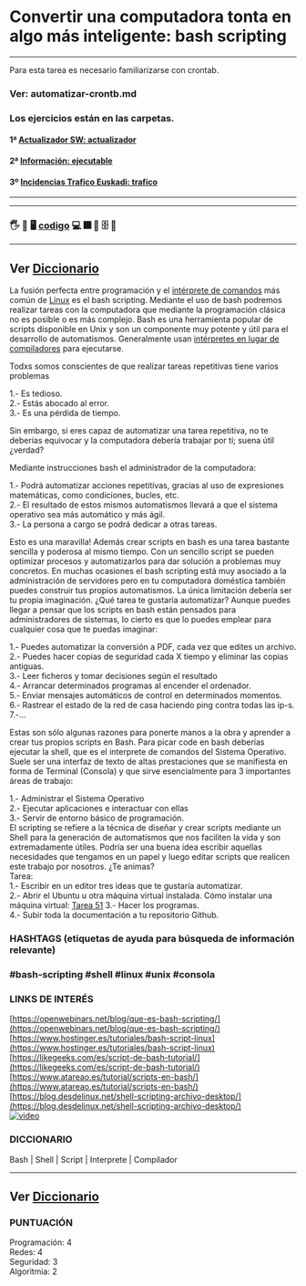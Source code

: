 # Convertir una computadora tonta en algo más inteligente: bash scripting  

--------
Para esta tarea es necesario familiarizarse con crontab.
### Ver: automatizar-crontb.md

### Los ejercicios están en las carpetas.
#### 1ª [Actualizador SW: actualizador](https://github.com/zumaia/theegg_ai/blob/master/tarea_62/actualizador/actualizador.md)   
#### 2ª [Información: ejecutable](https://github.com/zumaia/theegg_ai/blob/master/tarea_62/ejecutable/ejecutable.md)
#### 3º [Incidencias Trafico Euskadi: trafico](https://github.com/zumaia/theegg_ai/blob/master/tarea_62/trafico/README.md)  
  
-----

---
### 🖐️ 👷 🖥️ [codigo](./) 💻 🎆 📁 🗄️ 📂
---
Ver [Diccionario](../diccionario/README.md)
---



La fusión perfecta entre programación y el [intérprete de comandos](https://upload.wikimedia.org/wikipedia/commons/b/b0/Ms-dosdir.png) más común de [Linux](https://www.adslzone.net/reportajes/software/que-es-linux/) es el bash
scripting. Mediante el uso de bash podremos realizar tareas con la computadora que mediante la
programación clásica no es posible o es más complejo. Bash es una herramienta popular de scripts
disponible en Unix y son un componente muy potente y útil para el desarrollo de automatismos.
Generalmente usan [intérpretes en lugar de compiladores](https://blog.makeitreal.camp/lenguajes-compilados-e-interpretados/) para ejecutarse.  

Todxs somos conscientes de que realizar tareas repetitivas tiene varios problemas  

1.- Es tedioso.  
2.- Estás abocado al error.  
3.- Es una pérdida de tiempo.  

Sin embargo, si eres capaz de automatizar una tarea repetitiva, no te deberías equivocar y la
computadora debería trabajar por tí; suena útil ¿verdad?  

Mediante instrucciones bash el administrador de la computadora:  

1.- Podrá automatizar acciones repetitivas, gracias al uso de expresiones matemáticas, como
condiciones, bucles, etc.  
2.- El resultado de estos mismos automatismos llevará a que el sistema operativo sea más automático y
más ágil.  
3.- La persona a cargo se podrá dedicar a otras tareas.  

Esto es una maravilla! Además crear scripts en bash es una tarea bastante sencilla y poderosa al mismo
tiempo. Con un sencillo script se pueden optimizar procesos y automatizarlos para dar solución a
problemas muy concretos. En muchas ocasiones el bash scripting está muy asociado a la administración
de servidores pero en tu computadora doméstica también puedes construir tus propios automatismos. La
única limitación debería ser tu propia imaginación. ¿Qué tarea te gustaría automatizar?
Aunque puedes llegar a pensar que los scripts en bash están pensados para administradores de
sistemas, lo cierto es que lo puedes emplear para cualquier cosa que te puedas imaginar:  

1.- Puedes automatizar la conversión a PDF, cada vez que edites un archivo.  
2.- Puedes hacer copias de seguridad cada X tiempo y eliminar las copias antiguas.  
3.- Leer ficheros y tomar decisiones según el resultado  
4.- Arrancar determinados programas al encender el ordenador.  
5.- Enviar mensajes automáticos de control en determinados momentos.  
6.- Rastrear el estado de la red de casa haciendo ping contra todas las ip-s.  
7.-...  

Estas son sólo algunas razones para ponerte manos a la obra y aprender a crear tus propios scripts en
Bash. Para picar code en bash deberías ejecutar la shell, que es el interprete de comandos del Sistema
Operativo. Suele ser una interfaz de texto de altas prestaciones que se manifiesta en forma de Terminal
(Consola) y que sirve esencialmente para 3 importantes áreas de trabajo:  

1.- Administrar el Sistema Operativo    
2.- Ejecutar aplicaciones e interactuar con ellas  
3.- Servir de entorno básico de programación.  
El scripting se refiere a la técnica de diseñar y crear scripts mediante un Shell para la generación de
automatismos que nos faciliten la vida y son extremadamente útiles. Podría ser una buena idea escribir
aquellas necesidades que tengamos en un papel y luego editar scripts que realicen este trabajo por
nosotros. ¿Te animas?  
Tarea:  
1.- Escribir en un editor tres ideas que te gustaría automatizar.    
2.- Abrir el Ubuntu u otra máquina virtual instalada. Cómo instalar una máquina virtual: [Tarea 51](https://github.com/zumaia/theegg_ai/tree/master/tarea_51) 
3.- Hacer los programas.  
4.- Subir toda la documentación a tu repositorio Github.  

### HASHTAGS (etiquetas de ayuda para búsqueda de información relevante)  
### #bash-scripting #shell #linux #unix #consola   

### LINKS DE INTERÉS  

[https://openwebinars.net/blog/que-es-bash-scripting/](https://openwebinars.net/blog/que-es-bash-scripting/)  
[https://www.hostinger.es/tutoriales/bash-script-linux](https://www.hostinger.es/tutoriales/bash-script-linux)  
[https://likegeeks.com/es/script-de-bash-tutorial/](https://likegeeks.com/es/script-de-bash-tutorial/)  
[https://www.atareao.es/tutorial/scripts-en-bash/](https://www.atareao.es/tutorial/scripts-en-bash/)  
[https://blog.desdelinux.net/shell-scripting-archivo-desktop/](https://blog.desdelinux.net/shell-scripting-archivo-desktop/)  
[![video](https://res.cloudinary.com/marcomontalbano/image/upload/v1614290258/video_to_markdown/images/youtube--Z7S6Mvl9hHA-c05b58ac6eb4c4700831b2b3070cd403.jpg)](https://www.youtube.com/watch?v=Z7S6Mvl9hHA&feature=youtu.be "video")

### DICCIONARIO   

Bash | Shell | Script | Interprete | Compilador  

---
Ver [Diccionario](../diccionario/README.md)
---

### PUNTUACIÓN  

Programación: 4  
Redes: 4  
Seguridad: 3  
Algoritmia: 2  
